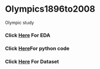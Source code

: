 # Olympics1896to2008
Olympic study
### Click [Here](https://drive.google.com/file/d/1LRrYJ7fc6bM9JgFXRHn-PwOVr1_KNiqy/view?usp=sharing) For EDA 
### Click [Here](https://drive.google.com/file/d/1WtKDl-97zWN3WdOFzrUbWmUI06syo4A6/view?usp=sharing)For python code
### Click [Here](https://drive.google.com/file/d/1PxuvTGxP3WO_CXf5xsqJMCVBU8sx_ajD/view?usp=sharing) For Dataset
